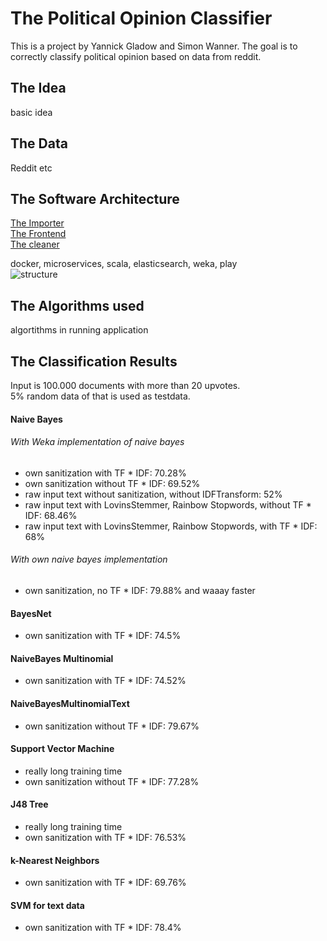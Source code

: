 # The Political Opinion Classifier

This is a project by Yannick Gladow and Simon Wanner.
The goal is to correctly classify political opinion based on data from reddit.

## The Idea
basic idea

## The Data
Reddit etc

## The Software Architecture
[The Importer](https://github.com/yannick-cw/poc-importer)  
[The Frontend](https://github.com/yannick-cw/poc_frontend)  
[The cleaner](https://github.com/yannick-cw/poc_cleaner)  

docker, microservices, scala, elasticsearch, weka, play  
![structure](https://github.com/yannick-cw/poc_analyzer/blob/master/pocStructure.png "Architecture")

## The Algorithms used
algortithms in running application

## The Classification Results

Input is 100.000 documents with more than 20 upvotes.  
5% random data of that is used as testdata.

#### Naive Bayes

###### With Weka implementation of naive bayes
- own sanitization with TF * IDF: 70.28%
- own sanitization without TF * IDF: 69.52%
- raw input text without sanitization, without IDFTransform: 52%
- raw input text with LovinsStemmer, Rainbow Stopwords, without TF * IDF: 68.46%
- raw input text with LovinsStemmer, Rainbow Stopwords, with TF * IDF: 68% 


###### With own naive bayes implementation  
- own sanitization, no TF * IDF: 79.88%
and waaay faster

#### BayesNet
- own sanitization with TF * IDF: 74.5%

#### NaiveBayes Multinomial
- own sanitization with TF * IDF: 74.52%

#### NaiveBayesMultinomialText
- own sanitization without TF * IDF: 79.67%

#### Support Vector Machine
- really long training time
- own sanitization without TF * IDF: 77.28%

#### J48 Tree
- really long training time
- own sanitization with TF * IDF: 76.53%

#### k-Nearest Neighbors
- own sanitization with TF * IDF: 69.76%

#### SVM for text data
- own sanitization with TF * IDF: 78.4%
